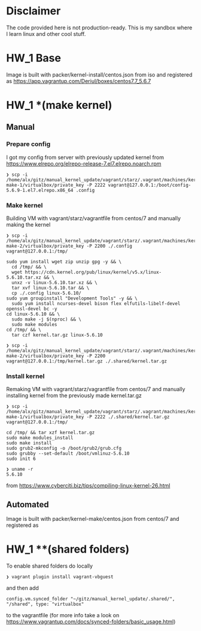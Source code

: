 # **Disclaimer**
The code provided here is not production-ready. This is my sandbox where I learn linux and other cool stuff.

# **HW_1 Base**
Image is built with packer/kernel-install/centos.json from iso and registered as https://app.vagrantup.com/Deriul/boxes/centos7.7_5.6.7

# **HW_1 \*(make kernel)**
## **Manual**
### Prepare config
I got my config from server with previously updated kernel from https://www.elrepo.org/elrepo-release-7.el7.elrepo.noarch.rpm
```
❯ scp -i /home/alx/gitz/manual_kernel_update/vagrant/starz/.vagrant/machines/kernel-make-1/virtualbox/private_key -P 2222 vagrant@127.0.0.1:/boot/config-5.6.9-1.el7.elrepo.x86_64 .config
```
### Make kernel
Building VM with vagrant/starz/vagrantfile from centos/7 and manually making the kernel
```
❯ scp -i /home/alx/gitz/manual_kernel_update/vagrant/starz/.vagrant/machines/kernel-make-2/virtualbox/private_key -P 2200 ./.config vagrant@127.0.0.1:/tmp/
```
```
sudo yum install wget zip unzip gpg -y && \
  cd /tmp/ && \
  wget https://cdn.kernel.org/pub/linux/kernel/v5.x/linux-5.6.10.tar.xz && \
  unxz -v linux-5.6.10.tar.xz && \
  tar xvf linux-5.6.10.tar && \
  cp ./.config linux-5.6.10/
sudo yum groupinstall "Development Tools" -y && \
  sudo yum install ncurses-devel bison flex elfutils-libelf-devel openssl-devel bc -y
cd linux-5.6.10 && \
  sudo make -j $(nproc) && \
  sudo make modules
cd /tmp/ && \
  tar czf kernel.tar.gz linux-5.6.10
```
```
❯ scp -i /home/alx/gitz/manual_kernel_update/vagrant/starz/.vagrant/machines/kernel-make-2/virtualbox/private_key -P 2200 vagrant@127.0.0.1:/tmp/kernel.tar.gz ./.shared/kernel.tar.gz
```

### Install kernel
Remaking VM with vagrant/starz/vagrantfile from centos/7 and manually installing kernel from the previously made kernel.tar.gz
```
❯ scp -i /home/alx/gitz/manual_kernel_update/vagrant/starz/.vagrant/machines/kernel-make-1/virtualbox/private_key -P 2222 ./.shared/kernel.tar.gz vagrant@127.0.0.1:/tmp/
```
```
cd /tmp/ && tar xzf kernel.tar.gz
sudo make modules_install 
sudo make install
sudo grub2-mkconfig -o /boot/grub2/grub.cfg
sudo grubby --set-default /boot/vmlinuz-5.6.10
sudo init 6
```
```
❯ uname -r
5.6.10
```
from https://www.cyberciti.biz/tips/compiling-linux-kernel-26.html

## **Automated**
Image is built with packer/kernel-make/centos.json from centos/7 and registered as

# **HW_1 \**(shared folders)**
To enable shared folders do locally
```
❯ vagrant plugin install vagrant-vbguest
```
and then add
```
config.vm.synced_folder "~/gitz/manual_kernel_update/.shared/", "/shared", type: "virtualbox"
```
to the vagrantfile (for more info take a look on https://www.vagrantup.com/docs/synced-folders/basic_usage.html)
